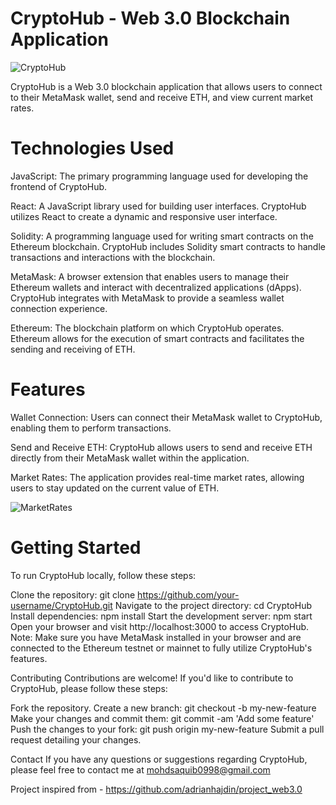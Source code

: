 
# CryptoHub - Web 3.0 Blockchain Application
![CryptoHub](https://i.ibb.co/FHRrkqj/Screenshot-2023-05-27-at-3-48-14-PM.png)

CryptoHub is a Web 3.0 blockchain application that allows users to connect to their MetaMask wallet, send and receive ETH, and view current market rates.

# Technologies Used
JavaScript: The primary programming language used for developing the frontend of CryptoHub.

React: A JavaScript library used for building user interfaces. CryptoHub utilizes React to create a dynamic and responsive user interface.

Solidity: A programming language used for writing smart contracts on the Ethereum blockchain. CryptoHub includes Solidity smart contracts to handle transactions and interactions with the blockchain.

MetaMask: A browser extension that enables users to manage their Ethereum wallets and interact with decentralized applications (dApps). CryptoHub integrates with MetaMask to provide a seamless wallet connection experience.

Ethereum: The blockchain platform on which CryptoHub operates. Ethereum allows for the execution of smart contracts and facilitates the sending and receiving of ETH.

# Features
Wallet Connection: Users can connect their MetaMask wallet to CryptoHub, enabling them to perform transactions.

Send and Receive ETH: CryptoHub allows users to send and receive ETH directly from their MetaMask wallet within the application.

Market Rates: The application provides real-time market rates, allowing users to stay updated on the current value of ETH.

![MarketRates](https://i.ibb.co/rsCvzYT/Screenshot-2023-05-27-at-3-57-05-PM.png)


# Getting Started
To run CryptoHub locally, follow these steps:

Clone the repository: git clone https://github.com/your-username/CryptoHub.git
Navigate to the project directory: cd CryptoHub
Install dependencies: npm install
Start the development server: npm start
Open your browser and visit http://localhost:3000 to access CryptoHub.
Note: Make sure you have MetaMask installed in your browser and are connected to the Ethereum testnet or mainnet to fully utilize CryptoHub's features.

Contributing
Contributions are welcome! If you'd like to contribute to CryptoHub, please follow these steps:

Fork the repository.
Create a new branch: git checkout -b my-new-feature
Make your changes and commit them: git commit -am 'Add some feature'
Push the changes to your fork: git push origin my-new-feature
Submit a pull request detailing your changes.

Contact
If you have any questions or suggestions regarding CryptoHub, please feel free to contact me at mohdsaquib0998@gmail.com

Project inspired from - https://github.com/adrianhajdin/project_web3.0
